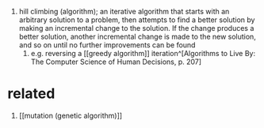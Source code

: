 1. hill climbing (algorithm); an iterative algorithm that starts with an arbitrary solution to a problem, then attempts to find a better solution by making an incremental change to the solution. If the change produces a better solution, another incremental change is made to the new solution, and so on until no further improvements can be found
	1. e.g. reversing a [[greedy algorithm]] iteration^[Algorithms to Live By: The Computer Science of Human Decisions, p. 207]

# related
1. [[mutation (genetic algorithm)]]